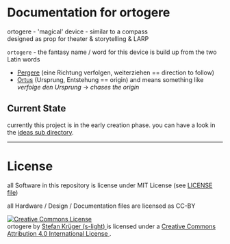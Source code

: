 <!--lint disable list-item-indent-->
# Documentation for ortogere

ortogere - 'magical' device - similar to a compass  
designed as prop for theater & storytelling & LARP

`ortogere` - the fantasy name / word for this device is build up from the two Latin words
- [Pergere](http://www.albertmartin.de/latein/?q=pergere) (eine Richtung verfolgen, weiterziehen == direction to follow)
- [Ortus](http://www.albertmartin.de/latein/?q=ortus) (Ursprung, Entstehung == origin)
and means something like *verfolge den Ursprung* -> *chases the origin*

## Current State
currently this project is in the early creation phase.
you can have a look in the [ideas sub directory](ideas/readme.md).


---
# License
all Software in this repository is license under MIT License (see [LICENSE file](../LICENSE))

all Hardware / Design / Documentation files are licensed as CC-BY

<!-- License info -->
<a rel="license" href="http://creativecommons.org/licenses/by/4.0/">
    <img alt="Creative Commons License" style="border-width:0" src="https://i.creativecommons.org/l/by/4.0/88x31.png" />
</a><br />
<span xmlns:dct="http://purl.org/dc/terms/" property="dct:title">
    ortogere
</span>
by
<a xmlns:cc="http://creativecommons.org/ns#" href="https://github.com/s-light/LEDBoard_Layout_Sun" property="cc:attributionName" rel="cc:attributionURL">
    Stefan Krüger (s-light)
</a>
is licensed under a
<a rel="license" href="http://creativecommons.org/licenses/by/4.0/">
    Creative Commons Attribution 4.0 International License
</a>.
